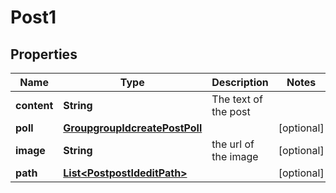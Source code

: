 
# Post1

## Properties
Name | Type | Description | Notes
------------ | ------------- | ------------- | -------------
**content** | **String** | The text of the post | 
**poll** | [**GroupgroupIdcreatePostPoll**](GroupgroupIdcreatePostPoll.md) |  |  [optional]
**image** | **String** | the url of the image |  [optional]
**path** | [**List&lt;PostpostIdeditPath&gt;**](PostpostIdeditPath.md) |  |  [optional]




